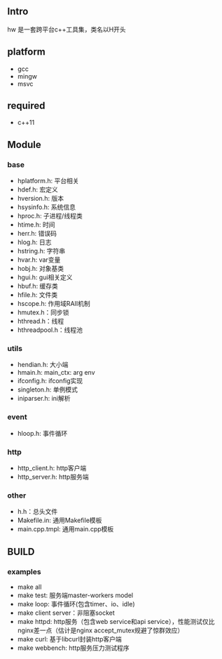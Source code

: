## Intro

hw 是一套跨平台c++工具集，类名以H开头

## platform

- gcc
- mingw
- msvc

## required

- c++11

## Module

### base
- hplatform.h: 平台相关
- hdef.h: 宏定义
- hversion.h: 版本
- hsysinfo.h: 系统信息
- hproc.h: 子进程/线程类
- htime.h: 时间
- herr.h: 错误码
- hlog.h: 日志
- hstring.h: 字符串
- hvar.h: var变量
- hobj.h: 对象基类
- hgui.h: gui相关定义
- hbuf.h: 缓存类
- hfile.h: 文件类
- hscope.h: 作用域RAII机制
- hmutex.h：同步锁
- hthread.h：线程
- hthreadpool.h：线程池

### utils
- hendian.h: 大小端
- hmain.h: main_ctx: arg env
- ifconfig.h: ifconfig实现
- singleton.h: 单例模式
- iniparser.h: ini解析

### event
- hloop.h: 事件循环

### http
- http_client.h: http客户端
- http_server.h: http服务端

### other

- h.h：总头文件
- Makefile.in: 通用Makefile模板
- main.cpp.tmpl: 通用main.cpp模板

## BUILD

### examples

- make all
- make test: 服务端master-workers model
- make loop: 事件循环(包含timer、io、idle)
- make client server：非阻塞socket
- make httpd: http服务（包含web service和api service），性能测试仅比nginx差一点（估计是nginx accept_mutex规避了惊群效应）
- make curl: 基于libcurl封装http客户端
- make webbench: http服务压力测试程序
